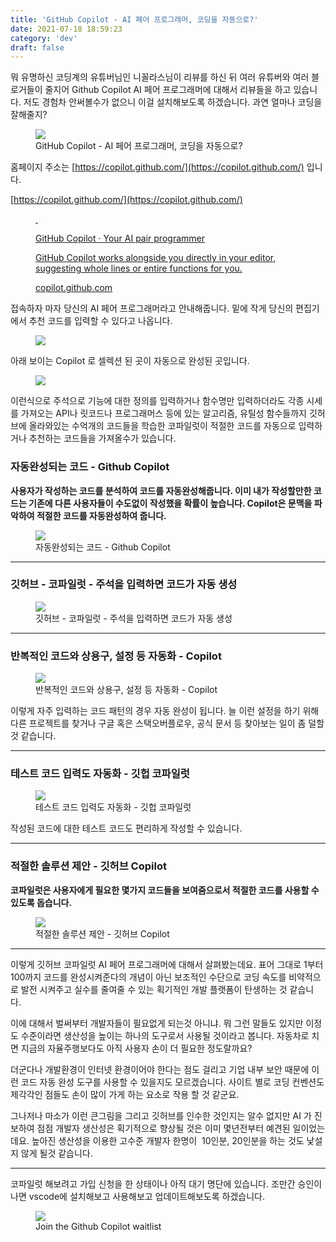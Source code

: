 ```yaml
---
title: 'GitHub Copilot - AI 페어 프로그래머, 코딩을 자동으로?'
date: 2021-07-18 18:59:23
category: 'dev'
draft: false
---
```


뭐 유명하신 코딩계의 유튜버님인 니꼴라스님이 리뷰를 하신 뒤 여러 유튜버와 여러 블로거들이 줄지어 Github Copilot AI 페어 프로그래머에 대해서 리뷰들을 하고 있습니다. 저도 경험차 안써볼수가 없으니 이걸 설치해보도록 하겠습니다. 과연 얼마나 코딩을 잘해줄지? 

<figure class="imageblock alignCenter" data-origin-width="466" data-origin-height="120" data-ke-mobilestyle="widthOrigin"><span data-url="https://blog.kakaocdn.net/dn/tlZ0K/btq9TFZ7HcV/VyW4ayRDYDlBQl9OiGARIK/img.png" data-lightbox="lightbox" data-alt="GitHub Copilot - AI 페어 프로그래머, 코딩을 자동으로?"><img src="https://blog.kakaocdn.net/dn/tlZ0K/btq9TFZ7HcV/VyW4ayRDYDlBQl9OiGARIK/img.png" srcset="https://img1.daumcdn.net/thumb/R1280x0/?scode=mtistory2&amp;fname=https%3A%2F%2Fblog.kakaocdn.net%2Fdn%2FtlZ0K%2Fbtq9TFZ7HcV%2FVyW4ayRDYDlBQl9OiGARIK%2Fimg.png" data-origin-width="466" data-origin-height="120" data-ke-mobilestyle="widthOrigin"></span><figcaption>GitHub Copilot - AI 페어 프로그래머, 코딩을 자동으로?</figcaption></figure>

홈페이지 주소는 [https://copilot.github.com/](https://copilot.github.com/) 입니다. 

[https://copilot.github.com/](https://copilot.github.com/)

<figure id="og_1626587031199" contenteditable="false" data-ke-type="opengraph" data-ke-align="alignCenter" data-og-type="object" data-og-title="GitHub Copilot · Your AI pair programmer" data-og-description="GitHub Copilot works alongside you directly in your editor, suggesting whole lines or entire functions for you." data-og-host="copilot.github.com" data-og-source-url="https://copilot.github.com/" data-og-url="https://copilot.github.com/" data-og-image="https://scrap.kakaocdn.net/dn/y4sCQ/hyKVctVhru/03F5Mry0fEwCFe1jA3wTv1/img.png?width=2400&amp;height=1260&amp;face=0_0_2400_1260,https://scrap.kakaocdn.net/dn/jAR29/hyKU7F81HX/ekMh6e72f9GKFW6TXAQcR0/img.png?width=1920&amp;height=922&amp;face=0_0_1920_922,https://scrap.kakaocdn.net/dn/rL2Sg/hyKVdfh1Wy/lewlKxKLzlm72YDjoSC32k/img.png?width=678&amp;height=678&amp;face=0_0_678_678"><a href="https://copilot.github.com/" target="_blank" rel="noopener" data-source-url="https://copilot.github.com/"><div class="og-image" style="background-image: url('https://scrap.kakaocdn.net/dn/y4sCQ/hyKVctVhru/03F5Mry0fEwCFe1jA3wTv1/img.png?width=2400&amp;height=1260&amp;face=0_0_2400_1260,https://scrap.kakaocdn.net/dn/jAR29/hyKU7F81HX/ekMh6e72f9GKFW6TXAQcR0/img.png?width=1920&amp;height=922&amp;face=0_0_1920_922,https://scrap.kakaocdn.net/dn/rL2Sg/hyKVdfh1Wy/lewlKxKLzlm72YDjoSC32k/img.png?width=678&amp;height=678&amp;face=0_0_678_678');">&nbsp;</div><div class="og-text"><p class="og-title" data-ke-size="size16">GitHub Copilot · Your AI pair programmer</p><p class="og-desc" data-ke-size="size16">GitHub Copilot works alongside you directly in your editor, suggesting whole lines or entire functions for you.</p><p class="og-host" data-ke-size="size16">copilot.github.com</p></div></a></figure>

접속하자 마자 당신의 AI 페어 프로그래머라고 안내해줍니다. 밑에 작게 당신의 편집기에서 추천 코드를 입력할 수 있다고 나옵니다. 

<figure class="imageblock alignCenter" data-origin-width="2416" data-origin-height="704" data-ke-mobilestyle="widthOrigin"><span data-url="https://blog.kakaocdn.net/dn/btwUeI/btq9MEPCYzO/YtGThyxxwsyAUu2MHtcOrk/img.png" data-lightbox="lightbox" data-alt=""><img src="https://blog.kakaocdn.net/dn/btwUeI/btq9MEPCYzO/YtGThyxxwsyAUu2MHtcOrk/img.png" srcset="https://img1.daumcdn.net/thumb/R1280x0/?scode=mtistory2&amp;fname=https%3A%2F%2Fblog.kakaocdn.net%2Fdn%2FbtwUeI%2Fbtq9MEPCYzO%2FYtGThyxxwsyAUu2MHtcOrk%2Fimg.png" data-origin-width="2416" data-origin-height="704" data-ke-mobilestyle="widthOrigin"></span></figure>

아래 보이는 Copilot 로 셀렉션 된 곳이 자동으로 완성된 곳입니다. 

<figure class="imageblock alignCenter" data-origin-width="640" data-origin-height="323" data-filename="Jul-18-2021 14-54-09.gif" data-ke-mobilestyle="widthOrigin"><span data-url="https://blog.kakaocdn.net/dn/cP5EAk/btq9RfU88XE/B9Q1tAKPeaDcxjYjdqnKZ0/img.gif" data-lightbox="lightbox" data-alt=""><img src="https://blog.kakaocdn.net/dn/cP5EAk/btq9RfU88XE/B9Q1tAKPeaDcxjYjdqnKZ0/img.gif" srcset="https://blog.kakaocdn.net/dn/cP5EAk/btq9RfU88XE/B9Q1tAKPeaDcxjYjdqnKZ0/img.gif" data-origin-width="640" data-origin-height="323" data-filename="Jul-18-2021 14-54-09.gif" data-ke-mobilestyle="widthOrigin"></span></figure>

이런식으로 주석으로 기능에 대한 정의를 입력하거나 함수명만 입력하더라도 각종 시세를 가져오는 API나 릿코드나 프로그래머스 등에 있는 알고리즘, 유틸성 함수들까지 깃허브에 올라와있는 수억개의 코드들을 학습한 코파일럿이 적절한 코드를 자동으로 입력하거나 추천하는 코드들을 가져올수가 있습니다. 

### **자동완성되는 코드 - Github Copilot**

**사용자가 작성하는 코드를 분석하여 코드를 자동완성해줍니다. 이미 내가 작성할만한 코드는 기존에 다른 사용자들이 수도없이 작성했을 확률이 높습니다. Copilot은 문맥을 파악하여 적절한 코드를 자동완성하여 줍니다.**

<figure class="imageblock alignCenter" data-origin-width="902" data-origin-height="620" data-filename="Jul-18-2021 16-30-45.gif" data-ke-mobilestyle="widthOrigin"><span data-url="https://blog.kakaocdn.net/dn/bPEThz/btq9PpcjDMN/QikiJVQUqAOrTcC91TvOr1/img.gif" data-lightbox="lightbox" data-alt="자동완성되는 코드 - Github Copilot"><img src="https://blog.kakaocdn.net/dn/bPEThz/btq9PpcjDMN/QikiJVQUqAOrTcC91TvOr1/img.gif" srcset="https://blog.kakaocdn.net/dn/bPEThz/btq9PpcjDMN/QikiJVQUqAOrTcC91TvOr1/img.gif" data-origin-width="902" data-origin-height="620" data-filename="Jul-18-2021 16-30-45.gif" data-ke-mobilestyle="widthOrigin"></span><figcaption>자동완성되는 코드 - Github Copilot</figcaption></figure>

* * *

### **깃허브 - 코파일럿 - 주석을 입력하면 코드가 자동 생성**

<figure class="imageblock alignCenter" data-origin-width="604" data-origin-height="618" data-filename="Jul-18-2021 18-27-13.gif" data-ke-mobilestyle="widthOrigin"><span data-url="https://blog.kakaocdn.net/dn/dbtCNE/btq9Nx90m15/lqGclckIdtoSxkFhKHcLeK/img.gif" data-lightbox="lightbox" data-alt="깃허브 - 코파일럿 - 주석을 입력하면 코드가 자동 생성"><img src="https://blog.kakaocdn.net/dn/dbtCNE/btq9Nx90m15/lqGclckIdtoSxkFhKHcLeK/img.gif" srcset="https://blog.kakaocdn.net/dn/dbtCNE/btq9Nx90m15/lqGclckIdtoSxkFhKHcLeK/img.gif" data-origin-width="604" data-origin-height="618" data-filename="Jul-18-2021 18-27-13.gif" data-ke-mobilestyle="widthOrigin"></span><figcaption>깃허브 - 코파일럿 - 주석을 입력하면 코드가 자동 생성</figcaption></figure>

* * *

### **반복적인 코드와 상용구, 설정 등 자동화 - Copilot**

<figure class="imageblock alignCenter" data-origin-width="628" data-origin-height="448" data-filename="Jul-18-2021 18-28-17.gif" data-ke-mobilestyle="widthOrigin"><span data-url="https://blog.kakaocdn.net/dn/sPLx0/btq9RfVgpx6/GIKnRq95KqRTk9lTT4MpnK/img.gif" data-lightbox="lightbox" data-alt="반복적인 코드와 상용구, 설정 등 자동화 - Copilot"><img src="https://blog.kakaocdn.net/dn/sPLx0/btq9RfVgpx6/GIKnRq95KqRTk9lTT4MpnK/img.gif" srcset="https://blog.kakaocdn.net/dn/sPLx0/btq9RfVgpx6/GIKnRq95KqRTk9lTT4MpnK/img.gif" data-origin-width="628" data-origin-height="448" data-filename="Jul-18-2021 18-28-17.gif" data-ke-mobilestyle="widthOrigin"></span><figcaption>반복적인 코드와 상용구, 설정 등 자동화 - Copilot</figcaption></figure>

이렇게 자주 입력하는 코드 패턴의 경우 자동 완성이 됩니다. 늘 이런 설정을 하기 위해 다른 프로젝트를 찾거나 구글 혹은 스택오버플로우, 공식 문서 등 찾아보는 일이 좀 덜할 것 같습니다. 

* * *

### **테스트 코드 입력도 자동화 - 깃헙 코파일럿** 

<figure class="imageblock alignCenter" data-origin-width="600" data-origin-height="362" data-filename="Jul-18-2021 18-29-30.gif" data-ke-mobilestyle="widthOrigin"><span data-url="https://blog.kakaocdn.net/dn/04ID8/btq9Xa6vREs/r2nTXNaE57f0wjLnhvBV00/img.gif" data-lightbox="lightbox" data-alt="테스트 코드 입력도 자동화 - 깃헙 코파일럿&amp;nbsp;"><img src="https://blog.kakaocdn.net/dn/04ID8/btq9Xa6vREs/r2nTXNaE57f0wjLnhvBV00/img.gif" srcset="https://blog.kakaocdn.net/dn/04ID8/btq9Xa6vREs/r2nTXNaE57f0wjLnhvBV00/img.gif" data-origin-width="600" data-origin-height="362" data-filename="Jul-18-2021 18-29-30.gif" data-ke-mobilestyle="widthOrigin"></span><figcaption>테스트 코드 입력도 자동화 - 깃헙 코파일럿&nbsp;</figcaption></figure>

작성된 코드에 대한 테스트 코드도 편리하게 작성할 수 있습니다. 

* * *

### **적절한 솔루션 제안 - 깃허브 Copilot**

**코파일럿은 사용자에게 필요한 몇가지 코드들을 보여줌으로서 적절한 코드를 사용할 수 있도록 돕습니다.**

<figure class="imageblock alignCenter" data-origin-width="908" data-origin-height="316" data-filename="Jul-18-2021 18-30-26.gif" data-ke-mobilestyle="widthOrigin"><span data-url="https://blog.kakaocdn.net/dn/bZvBVZ/btq9RfVgtVl/kTmJZgzH7SPyPSmZmHqnu1/img.gif" data-lightbox="lightbox" data-alt="적절한 솔루션 제안 - 깃허브 Copilot"><img src="https://blog.kakaocdn.net/dn/bZvBVZ/btq9RfVgtVl/kTmJZgzH7SPyPSmZmHqnu1/img.gif" srcset="https://blog.kakaocdn.net/dn/bZvBVZ/btq9RfVgtVl/kTmJZgzH7SPyPSmZmHqnu1/img.gif" data-origin-width="908" data-origin-height="316" data-filename="Jul-18-2021 18-30-26.gif" data-ke-mobilestyle="widthOrigin"></span><figcaption>적절한 솔루션 제안 - 깃허브 Copilot</figcaption></figure>

* * *

이렇게 깃허브 코파일럿 AI 페어 프로그래머에 대해서 살펴봤는데요. 표어 그대로 1부터 100까지 코드를 완성시켜준다의 개념이 아닌 보조적인 수단으로 코딩 속도를 비약적으로 발전 시켜주고 실수를 줄여줄 수 있는 획기적인 개발 플랫폼이 탄생하는 것 같습니다. 

이에 대해서 벌써부터 개발자들이 필요없게 되는것 아니냐. 뭐 그런 말들도 있지만 이정도 수준이라면 생산성을 높이는 하나의 도구로서 사용될 것이라고 봅니다. 자동차로 치면 지금의 자율주행보다도 아직 사용자 손이 더 필요한 정도랄까요? 

더군다나 개발환경이 인터넷 환경이어야 한다는 점도 걸리고 기업 내부 보안 때문에 이런 코드 자동 완성 도구를 사용할 수 있을지도 모르겠습니다. 사이트 별로 코딩 컨벤션도 제각각인 점들도 손이 많이 가게 하는 요소로 작용 할 것 같군요. 

그나저나 마소가 이런 큰그림을 그리고 깃허브를 인수한 것인지는 알수 없지만 AI 가 진보하여 점점 개발자 생산성은 획기적으로 향상될 것은 이미 몇년전부터 예견된 일이었는데요. 높아진 생산성을 이용한 고수준 개발자 한명이  10인분, 20인분을 하는 것도 낯설지 않게 될것 같습니다. 

* * *

코파일럿 해보려고 가입 신청을 한 상태이나 아직 대기 명단에 있습니다. 조만간 승인이 나면 vscode에 설치해보고 사용해보고 업데이트해보도록 하겠습니다. 

<figure class="imageblock alignCenter" data-origin-width="1240" data-origin-height="864" data-ke-mobilestyle="widthOrigin"><span data-url="https://blog.kakaocdn.net/dn/QSonn/btq9PURoRHz/HuYyvcWLwIz8m5Tn0Qoce0/img.png" data-lightbox="lightbox" data-alt="Join the Github Copilot waitlist"><img src="https://blog.kakaocdn.net/dn/QSonn/btq9PURoRHz/HuYyvcWLwIz8m5Tn0Qoce0/img.png" srcset="https://img1.daumcdn.net/thumb/R1280x0/?scode=mtistory2&amp;fname=https%3A%2F%2Fblog.kakaocdn.net%2Fdn%2FQSonn%2Fbtq9PURoRHz%2FHuYyvcWLwIz8m5Tn0Qoce0%2Fimg.png" data-origin-width="1240" data-origin-height="864" data-ke-mobilestyle="widthOrigin"></span><figcaption>Join the Github Copilot waitlist</figcaption></figure>
